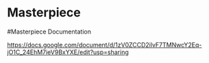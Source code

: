 # Masterpiece

#Masterpiece Documentation 

https://docs.google.com/document/d/1zV0ZCCD2ilvF7TMNwcY2Eq-jO1C_24EhM7ieV9BxYXE/edit?usp=sharing
